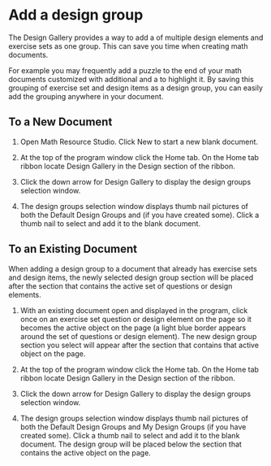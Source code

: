 # Add a design group

The Design Gallery provides a way to add a of multiple design elements and exercise sets as one group. This can save you time when creating math documents.

For example you may frequently add a puzzle to the end of your math documents customized with additional and a to highlight it. By saving this grouping of exercise set and design items as a design group, you can easily add the grouping anywhere in your document.

## To a New Document

1. Open Math Resource Studio. Click New to start a new blank document.

2. At the top of the program window click the Home tab. On the Home tab ribbon locate Design Gallery in the Design section of the ribbon.

3. Click the down arrow for Design Gallery to display the design groups selection window.

4. The design groups selection window displays thumb nail pictures of both the Default Design Groups and (if you have created some). Click a thumb nail to select and add it to the blank document.

## To an Existing Document

When adding a design group to a document that already has exercise sets and design items, the newly selected design group section will be placed after the section that contains the active set of questions or design elements.

1. With an existing document open and displayed in the program, click once on an exercise set question or design element on the page so it becomes the active object on the page (a light blue border appears around the set of questions or design element). The new design group section you select will appear after the section that contains that active object on the page.

2. At the top of the program window click the Home tab. On the Home tab ribbon locate Design Gallery in the Design section of the ribbon.

3. Click the down arrow for Design Gallery to display the design groups selection window.

4. The design groups selection window displays thumb nail pictures of both the Default Design Groups and My Design Groups (if you have created some). Click a thumb nail to select and add it to the blank document. The design group will be placed below the section that contains the active object on the page.

